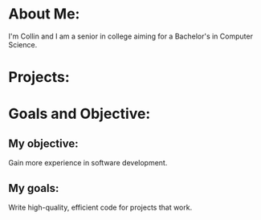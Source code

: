 # About Me:
I'm Collin and I am a senior in college aiming for a Bachelor's in Computer Science.

# Projects:

# Goals and Objective:
## My objective:
Gain more experience in software development.
## My goals:
Write high-quality, efficient code for projects that work.
